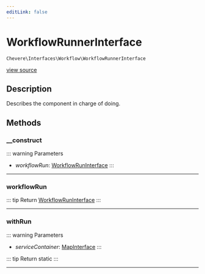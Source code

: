 ```yaml
---
editLink: false
---
```


# WorkflowRunnerInterface

`Chevere\Interfaces\Workflow\WorkflowRunnerInterface`

[view source](https://github.com/chevere/chevere/blob/main/src/Chevere/Interfaces/Workflow/WorkflowRunnerInterface.php)

## Description

Describes the component in charge of doing.

## Methods

### __construct

::: warning Parameters
- *workflowRun*: [WorkflowRunInterface](./WorkflowRunInterface.md)
:::

---

### workflowRun

::: tip Return
[WorkflowRunInterface](./WorkflowRunInterface.md)
:::

---

### withRun

::: warning Parameters
- *serviceContainer*: [MapInterface](../DataStructure/MapInterface.md)
:::

::: tip Return
static
:::

---
